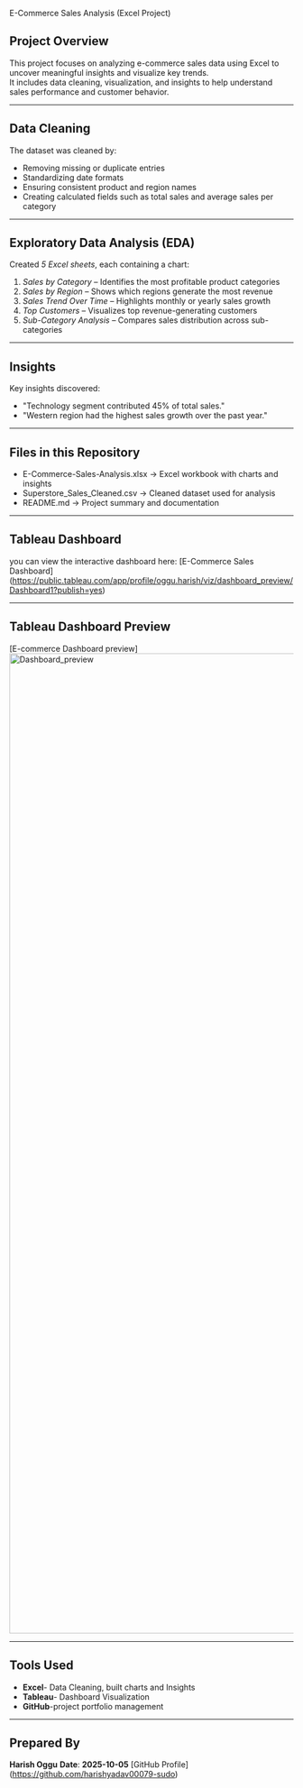  E-Commerce Sales Analysis (Excel Project)

## Project Overview
This project focuses on analyzing e-commerce sales data using Excel to uncover meaningful insights and visualize key trends.  
It includes data cleaning, visualization, and insights to help understand sales performance and customer behavior.

---

##  Data Cleaning
The dataset was cleaned by:
- Removing missing or duplicate entries  
- Standardizing date formats  
- Ensuring consistent product and region names  
- Creating calculated fields such as total sales and average sales per category  

---

## Exploratory Data Analysis (EDA)
Created *5 Excel sheets*, each containing a chart:
1. *Sales by Category* – Identifies the most profitable product categories  
2. *Sales by Region* – Shows which regions generate the most revenue  
3. *Sales Trend Over Time* – Highlights monthly or yearly sales growth  
4. *Top Customers* – Visualizes top revenue-generating customers  
5. *Sub-Category Analysis* – Compares sales distribution across sub-categories  

---

## Insights
Key insights discovered:
- "Technology segment contributed 45% of total sales."
- "Western region had the highest sales growth over the past year."

---

## Files in this Repository
- E-Commerce-Sales-Analysis.xlsx → Excel workbook with charts and insights  
- Superstore_Sales_Cleaned.csv → Cleaned dataset used for analysis  
- README.md → Project summary and documentation  

---

## Tableau Dashboard
you can view the interactive dashboard here:
[E-Commerce Sales Dashboard] (https://public.tableau.com/app/profile/oggu.harish/viz/dashboard_preview/Dashboard1?publish=yes)

---

## Tableau Dashboard Preview
[E-commerce Dashboard preview] <img width="1314" height="1739" alt="Dashboard_preview" src="https://github.com/user-attachments/assets/027f276e-a02b-4c34-9875-445638bda43e" />

---

## Tools Used
- **Excel**- Data Cleaning, built charts and Insights
- **Tableau**- Dashboard Visualization
- **GitHub**-project portfolio management

---

## Prepared By 
**Harish Oggu**
**Date**: **2025-10-05**
[GitHub Profile] (https://github.com/harishyadav00079-sudo)









